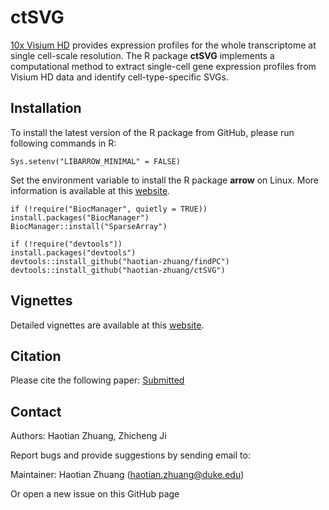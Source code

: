 # ctSVG

[10x Visium HD](https://www.10xgenomics.com/products/visium-hd-spatial-gene-expression) provides expression profiles for the whole transcriptome at single cell-scale resolution. The R package **ctSVG** implements a computational method to extract single-cell gene expression profiles from Visium HD data and identify cell-type-specific SVGs.

## Installation

To install the latest version of the R package from GitHub, please run following commands in R:

```
Sys.setenv("LIBARROW_MINIMAL" = FALSE)
```
Set the environment variable to install the R package **arrow** on Linux. More information is available at this [website](https://arrow.apache.org/docs/r/articles/install.html).

```
if (!require("BiocManager", quietly = TRUE))
install.packages("BiocManager")
BiocManager::install("SparseArray")

if (!require("devtools"))
install.packages("devtools")
devtools::install_github("haotian-zhuang/findPC")
devtools::install_github("haotian-zhuang/ctSVG")
```

## Vignettes

Detailed vignettes are available at this [website](https://haotian-zhuang.github.io/ctSVG/).

## Citation

Please cite the following paper: [Submitted](https://www.biorxiv.org)

## Contact

Authors: Haotian Zhuang, Zhicheng Ji

Report bugs and provide suggestions by sending email to:

Maintainer: Haotian Zhuang (haotian.zhuang@duke.edu)

Or open a new issue on this GitHub page
